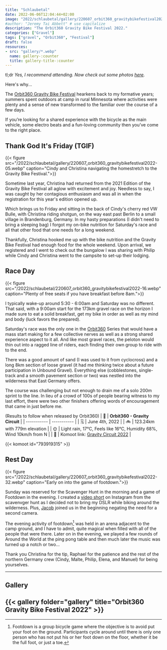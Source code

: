 ```yaml
---
title: "Schlaubetal"
date: 2022-06-06T12:04:44+02:00
image: "2022/schlaubetal/gallery/220607_orbit360_gravitybikefestival2022-32.webp"
#author: "Jeremy Tai Abbett" # use capitalize
description: "The Orbit360 Gravity Bike Festival 2022."
categories: ["Gravel"]
tags: ["gravel", "Orbit360", "Festival"]
draft: false
resources: 
- src: "gallery/*.webp"
  name: gallery-:counter
  title: gallery-title-:counter
---
```

tl;dr
*Yes, I recommend attending. Now check out some photos [here](#gallery).*

Here's why...

The [Orbit360 Gravity Bike Festival](https://orbit360.cc/de/orbit360-gravity-bike-festival/) hearkens back to my formative years; summers spent outdoors at camp in rural Minnesota where activities were plenty and a sense of new transformed to the familiar over the course of a few days.

If you’re looking for a shared experience with the bicycle as the main vehicle, some electro beats and a fun-loving community then you’ve come to the right place.

## Thank God It's Friday (TGIF)

{{< figure src="/2022/schlaubetal/gallery/220607_orbit360_gravitybikefestival2022-05.webp" caption="Cindy and Christina navigating the homestretch to the Gravity Bike Festival.">}}

Sometime last year, Christina had returned from the 2021 Edition of the Gravity Bike Festival all aglow with excitement and joy. Needless to say, I was caught by her contagious enthusiasm and was all in when the registration for this year's edition opened up.

Which brings us to Friday and sitting in the back of Cindy's cherry red VW Bulle, with Christina riding shotgun, on the way east past Berlin to a small village in Brandenburg, Germany. In my hasty preparations (I didn't need to bring a sleeping bag) I forgot my on-bike nutrition for Saturday's race and all that other food that one needs for a long weekend.

Thankfully, Christina hooked me up with the bike nutrition and the Gravity Bike Festival had enough food for the whole weekend. Upon arrival, we registered and I went to check out the bungalow I was sharing with Philip while Cindy and Christina went to the campsite to set-up their lodging.

## Race Day
{{< figure src="/2022/schlaubetal/220607_orbit360_gravitybikefestival2022-16.webp" caption="Plenty of free seats if you have breakfast before 8am.">}}

I typically wake-up around 5:30 - 6:00am and Saturday was no different. That said, with a 9:00am start for the 173km gravel race on the horizon I made sure to eat a solid breakfast, get my bike in order as well as my mind and body (luck favors the prepared).

Saturday's race was the only one in the [Orbit360](https://orbit360.cc) Series that would have a mass start making for a few collective nerves as well as a strong shared experience aspect to it all. And like most gravel races, the peloton would thin out into a ragged line of riders, each finding their own group to ride with to the end.

There was a good amount of sand (I was used to it from cyclocross) and a long 8km section of loose gravel (it had me thinking twice about a future participation in Unbound Gravel). Everything else (cobblestones, single-track and a smooth pavement section or two) was nestled into the wilderness that East Germany offers.

The course was challenging but not enough to drain me of a solo 200m sprint to the line. In lieu of a crowd of 100s of people bearing witness to my last effort, there were two other finishers offering words of encouragement that came in just before me.

(Results to follow when released by Orbit360)
| 📒 | **Orbit360 - Gravity Circuit** |
| ----------- | ----------- |
| 🗓️ | June 4th, 2022 |
| 🚲 | 123.24km with 779m elevation |
| 🌞 | Light rain, 17°C, Feels like 16°C, Humidity 68%, Wind 10km/h from N |
| 📍 | Komoot link: [Gravity Circuit 2022](https://www.komoot.com/tour/793919315) |

{{< komoot id="793919315" >}}

## Rest Day

{{< figure src="/2022/schlaubetal/gallery/220607_orbit360_gravitybikefestival2022-32.webp" caption="Early on into the game of footdown.">}}

Sunday was reserved for the Scavenger Hunt in the morning and a game of Footdown in the evening. I created a [video short](https://www.instagram.com/reel/CedkAvwvpc2/) on Instagram from the scavenvger hunt as I decided not to bring my DSLR while biking around the wilderness. Plus, [Jacob](https://www.instagram.com/jacob_kopecky/) joined us in the beginning negating the need for a second camera.

The evening activity of footdown[^1] was held in an arena adjacent to the camp ground, and I have to admit, quite magical when filled with all of the people that were there. Later on in the evening, we played a few rounds of Around the World at the ping pong table and then much later the music was turned up a notch or two...

Thank you Christina for the tip, Raphael for the patience and the rest of the northern Germany crew (Cindy, Malte, Philip, Elena, and Manuel) for being yourselves.

---

## <a id="gallery"></a> Gallery
{{< gallery folder="gallery" title="Orbit360 Gravity Bike Festival 2022" >}}
---
[^1]: Footdown is a group bicycle game where the objective is to avoid put your foot on the ground. Participants cycle around until there is only one person who has not put his or her foot down on the floor, whether it be the full foot, or just a toe.
